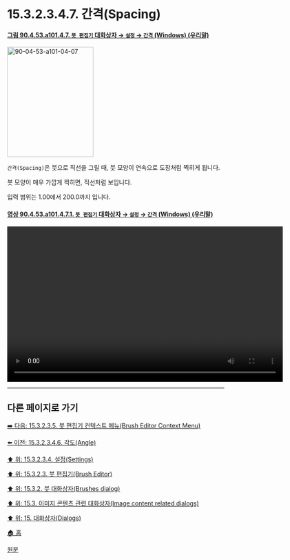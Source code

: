 # 15.3.2.3.4.7. 간격(Spacing)

<a id="90-04-53-a101-04-07"></a>

#### [그림 90.4.53.a101.4.7. `붓 편집기` 대화상자 → `설정` → `간격` (Windows) (우리말)](./90-04-0053-brush_editor.md#90-04-53-a101-04-07)
<img width="200" height="255" alt="90-04-53-a101-04-07" src="https://github.com/user-attachments/assets/233c14ec-3322-4ea6-9fec-284062b7f8d6" />

`간격(Spacing)`은 붓으로 직선을 그릴 때, 붓 모양이 연속으로 도장처럼 찍히게 됩니다.

붓 모양이 매우 가깝게 찍히면, 직선처럼 보입니다.

입력 범위는 1.00에서 200.0까지 입니다.

<a id="90-04-53-a101-04-07-01"></a>

#### [영상 90.4.53.a101.4.7.1. `붓 편집기` 대화상자 → `설정` → `간격` (Windows) (우리말)](./90-04-0053-brush_editor.md#90-04-53-a101-04-07-01)
<video controls="controls" width="640" height="360" src="https://github.com/user-attachments/assets/13cc5623-8a7c-46d0-a659-39d7c56646e1"></video>

***

## 다른 페이지로 가기

[➡️ 다음: 15.3.2.3.5. 붓 편집기 컨텍스트 메뉴(Brush Editor Context Menu)](./15-03-02-03-05-00-brush_editor_context_menu.md)

[⬅️ 이전: 15.3.2.3.4.6. 각도(Angle)](./15-03-02-03-04-06-angle.md)

[⬆️ 위: 15.3.2.3.4. 설정(Settings)](./15-03-02-03-04-00-settings.md)

[⬆️ 위: 15.3.2.3. 붓 편집기(Brush Editor)](./15-03-02-03-00-brush_editor.md)

[⬆️ 위: 15.3.2. 붓 대화상자(Brushes dialog)](./15-03-02-00-brushes-dialog.md)

[⬆️ 위: 15.3. 이미지 콘텐츠 관련 대화상자(Image content related dialogs)](./15-03-00-image-content-related-dialogs.md)

[⬆️ 위: 15. 대화상자(Dialogs)](./15-00-dialogs.md)

[🏠 홈](./00-home.md)

[원문](https://docs.gimp.org/2.10/ko/gimp-brush-dialog.html#gimp-brush-editor-dialog)